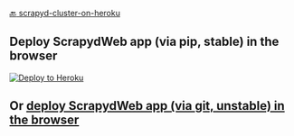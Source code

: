 [:back: scrapyd-cluster-on-heroku](https://github.com/my8100/scrapyd-cluster-on-heroku)

## Deploy ScrapydWeb app (via pip, stable) in the browser
[![Deploy to Heroku](https://www.herokucdn.com/deploy/button.png)](https://heroku.com/deploy)


## Or [deploy ScrapydWeb app (via git, unstable) in the browser](https://github.com/my8100/scrapyd-cluster-on-heroku-scrapydweb-app-git)
